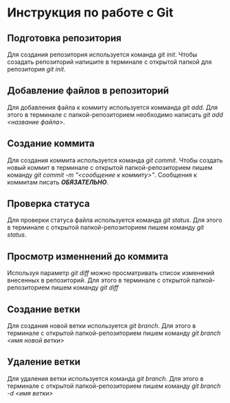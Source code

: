 # Инструкция по работе с Git

## Подготовка репозитория
Для создания репозитория используется команда *git init*. Чтобы созадать репозиторий напишите в терминале с открытой папкой для репозитория *git init*.

## Добавление файлов в репозиторий

Для добавления файла к коммиту используется комманда *git add*. Для этого в терминале с папкой-репозиторием необходимо написать *git add <название файла>*.

## Создание коммита
Для создания коммита используется команда *git commit*. Чтобы создать новый коммит в терминале с открытой папкой-репозиторием пишем команду *git commit -m "<сообщение к коммиту>"*. Сообщения к коммитам писать ***ОБЯЗАТЕЛЬНО***.

## Проверка статуса
Для проверки статуса файла используется команда *git status*. Для этого в терминале с открытой папкой-репозиторием пишем команду *git status*.

## Просмотр изменнений до коммита
Используя параметр *git diff* можно просматривать список изменений внесенных в репозиторий. Для этого в терминале с открытой папкой-репозиторием пишем команду *git diff*

## Создание ветки
Для создания новой ветки используется *git branch*. Для этого в терминале с открытой папкой-репозиторием пишем команду *git branch <имя новой ветки>*

## Удаление ветки
Для удаления ветки используется команда *git branch*. Для этого в терминале с открытой папкой-репозиторием пишем команду *git branch -d <имя ветки>*
